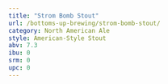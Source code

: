 ```yaml
---
title: "Strom Bomb Stout"
url: /bottoms-up-brewing/strom-bomb-stout/
category: North American Ale
style: American-Style Stout
abv: 7.3
ibu: 0
srm: 0
upc: 0
---
```


